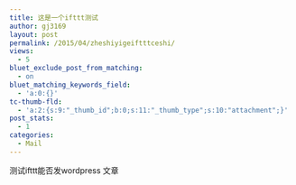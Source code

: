 ```yaml
---
title: 这是一个ifttt测试
author: gj3169
layout: post
permalink: /2015/04/zheshiyigeiftttceshi/
views:
  - 5
bluet_exclude_post_from_matching:
  - on
bluet_matching_keywords_field:
  - 'a:0:{}'
tc-thumb-fld:
  - 'a:2:{s:9:"_thumb_id";b:0;s:11:"_thumb_type";s:10:"attachment";}'
post_stats:
  - 1
categories:
  - Mail
---
```

测试ifttt能否发wordpress 文章
